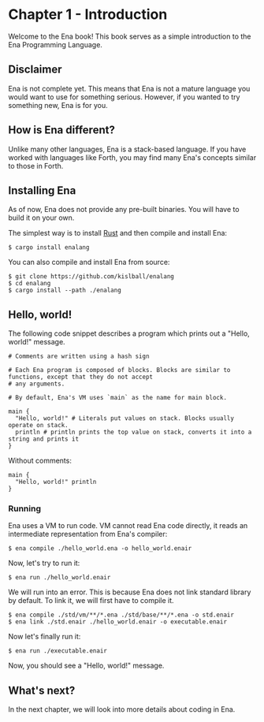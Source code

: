 # Chapter 1 - Introduction

Welcome to the Ena book! This book serves as a simple introduction to the Ena Programming Language.

## Disclaimer

Ena is not complete yet. This means that Ena is not a mature language you would want to use for something serious.
However, if you wanted to try something new, Ena is for you.

## How is Ena different?

Unlike many other languages, Ena is a stack-based language. If you have worked with languages like Forth,
you may find many Ena's concepts similar to those in Forth.

## Installing Ena

As of now, Ena does not provide any pre-built binaries. You will have to build it on your own.

The simplest way is to install [Rust](https://rust-lang.org/tools/install) and then compile and install Ena:

```console
$ cargo install enalang
```

You can also compile and install Ena from source:

```console
$ git clone https://github.com/kislball/enalang
$ cd enalang
$ cargo install --path ./enalang
```

## Hello, world!

The following code snippet describes a program which prints out a "Hello, world!" message.

```ena
# Comments are written using a hash sign

# Each Ena program is composed of blocks. Blocks are similar to functions, except that they do not accept
# any arguments.

# By default, Ena's VM uses `main` as the name for main block.

main {
  "Hello, world!" # Literals put values on stack. Blocks usually operate on stack.
  println # println prints the top value on stack, converts it into a string and prints it
}
```

Without comments:

```ena
main {
  "Hello, world!" println
}
```

### Running

Ena uses a VM to run code. VM cannot read Ena code directly, it reads an intermediate representation from Ena's compiler:

```console
$ ena compile ./hello_world.ena -o hello_world.enair
```

Now, let's try to run it:

```console
$ ena run ./hello_world.enair
```

We will run into an error. This is because Ena does not link standard library by default. To link it, we will first have
to compile it.

```console
$ ena compile ./std/vm/**/*.ena ./std/base/**/*.ena -o std.enair
$ ena link ./std.enair ./hello_world.enair -o executable.enair
```

Now let's finally run it:

```console
$ ena run ./executable.enair
```

Now, you should see a "Hello, world!" message.

## What's next?

In the next chapter, we will look into more details about coding in Ena.

